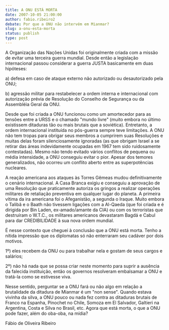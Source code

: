 ```yaml
---
title: A ONU ESTÁ MORTA
date: 2007-10-05 21:00:00
author: fabio.ribeiro2
debate: Por que a ONU não intervém em Mianmar?
slug: a-onu-esta-morta
status: publish 
type: post
---
```


  

A Organização das Nações Unidas foi originalmente criada com a missão de evitar uma terceira guerra mundial. Desde então a legislação internacional passou considerar a guerra JUSTA basicamente em duas hipóteses:  

  

a) defesa em caso de ataque externo não autorizado ou desautorizado pela ONU;  

b) agressão militar para restabelecer a ordem interna e internacional com autorização prévia de Resolução do Conselho de Segurança ou da Assembléia Geral da ONU.  

  

Desde que foi criada a ONU funcionou como um amortecedor para as tensões entre a URSS e o chamado "mundo livre" (muito embora no último existissem ditaduras tão ou mais brutais que a soviética). Entretanto, a ordem internacional instituída no pós-guerra sempre teve limitações. A ONU não tem tropas para obrigar seus membros a cumprirem suas Resoluções e muitas delas foram silenciosamente ignoradas (as que obrigam Israel a se retirar das áreas indevidamente ocupadas em 1967 tem sido ruidosamente contestadas). Mesmo não tendo evitado vários conflitos de pequena ou média intensidade, a ONU conseguiu evitar o pior. Apesar dos temores generalizados, não ocorreu um conflito aberto entre as superpotências nucleares.  

  

A reação americana aos ataques às Torres Gêmeas mudou definitivamente o cenário internacional. A Casa Branca exigiu e conseguiu a aprovação de uma Resolução que praticamente autoriza os gringos a realizar operações militares de retaliação preventiva em qualquer lugar do planeta. A primeira vítima da ira americana foi o Afeganistão, a segunda o Iraque. Muito embora o Talibã e o Baath não tivessem ligações com a Al-Qaeda (que foi criada e é dirigida por Bin Laden, ex-amado/amante da CIA) ou com os terroristas que destruíram o W.T.C., os militares americanos devastaram Bagdá e Cabul para dar CREDIBILIDADE à sua nova ordem mundial.  

  

É nesse contexto que cheguei à conclusão que a ONU está morta. Tenho a nítida impressão que os diplomatas só não enterraram seu cadáver por dois motivos.  

  

1º) eles recebem da ONU ou para trabalhar nela e gostam de seus cargos e salários;  

2º) não há nada que se possa criar neste momento para suprir a ausência da falecida instituição, então os governos resolveram embalsamar a ONU e tratá-la como se estivesse viva.  

  

Nesse sentido, perguntar se a ONU fará ou não algo em relação a brutalidade da ditadura de Mianmar é um "non sense". Quando estava vivinha da silva, a ONU pouco ou nada fez contra as ditaduras brutais de Franco na Espanha, Pinochet no Chile, Somoza em El Salvador, Galtieri na Argentina, Costa e Silva no Brasil, etc. Agora que está morta, o que a ONU pode fazer, além do oba-oba, na mídia?  

  

Fábio de Oliveira Ribeiro  

